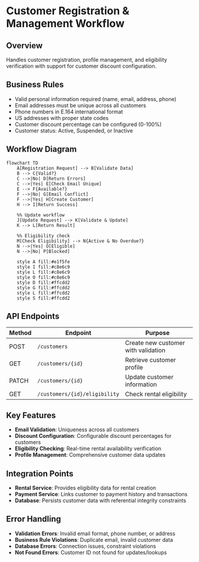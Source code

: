 # Customer Registration & Management Workflow

## Overview

Handles customer registration, profile management, and eligibility verification with support for customer discount configuration.

## Business Rules

- Valid personal information required (name, email, address, phone)
- Email addresses must be unique across all customers
- Phone numbers in E.164 international format
- US addresses with proper state codes
- Customer discount percentage can be configured (0-100%)
- Customer status: Active, Suspended, or Inactive

## Workflow Diagram

```mermaid
flowchart TD
    A[Registration Request] --> B[Validate Data]
    B --> C{Valid?}
    C -->|No| D[Return Errors]
    C -->|Yes| E[Check Email Unique]
    E --> F{Available?}
    F -->|No| G[Email Conflict]
    F -->|Yes| H[Create Customer]
    H --> I[Return Success]

    %% Update workflow
    J[Update Request] --> K[Validate & Update]
    K --> L[Return Result]

    %% Eligibility check
    M[Check Eligibility] --> N{Active & No Overdue?}
    N -->|Yes| O[Eligible]
    N -->|No| P[Blocked]

    style A fill:#e1f5fe
    style I fill:#c8e6c9
    style L fill:#c8e6c9
    style O fill:#c8e6c9
    style D fill:#ffcdd2
    style G fill:#ffcdd2
    style L fill:#ffcdd2
    style S fill:#ffcdd2
```

## API Endpoints

| Method | Endpoint                      | Purpose                             |
| ------ | ----------------------------- | ----------------------------------- |
| POST   | `/customers`                  | Create new customer with validation |
| GET    | `/customers/{id}`             | Retrieve customer profile           |
| PATCH  | `/customers/{id}`             | Update customer information         |
| GET    | `/customers/{id}/eligibility` | Check rental eligibility            |

## Key Features

- **Email Validation**: Uniqueness across all customers
- **Discount Configuration**: Configurable discount percentages for customers
- **Eligibility Checking**: Real-time rental availability verification
- **Profile Management**: Comprehensive customer data updates

## Integration Points

- **Rental Service**: Provides eligibility data for rental creation
- **Payment Service**: Links customer to payment history and transactions
- **Database**: Persists customer data with referential integrity constraints

## Error Handling

- **Validation Errors**: Invalid email format, phone number, or address
- **Business Rule Violations**: Duplicate email, invalid customer data
- **Database Errors**: Connection issues, constraint violations
- **Not Found Errors**: Customer ID not found for updates/lookups

